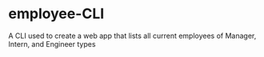 # employee-CLI
A CLI used to create a web app that lists all current employees of Manager, Intern, and Engineer types
